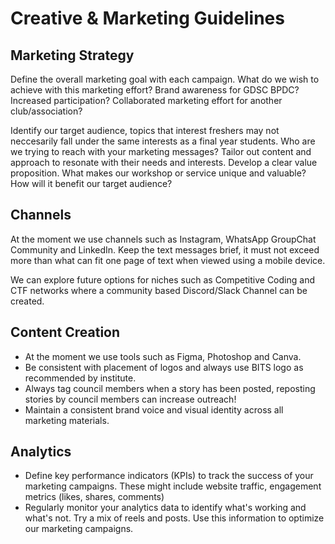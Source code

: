 # Creative & Marketing Guidelines

## Marketing Strategy

Define the overall marketing goal with each campaign. What do we wish to achieve with this marketing effort? Brand awareness for GDSC BPDC? Increased participation? Collaborated marketing effort for another club/association? 

Identify our target audience, topics that interest freshers may not neccesarily fall under the same interests as a final year students. Who are we trying to reach with your marketing messages? Tailor out content and approach to resonate with their needs and interests. Develop a clear value proposition. What makes our workshop or service unique and valuable? How will it benefit our target audience?

## Channels

At the moment we use channels such as Instagram, WhatsApp GroupChat Community and LinkedIn. Keep the text messages brief, it must not exceed more than what can fit one page of text when viewed using a mobile device. 

We can explore future options for niches such as Competitive Coding and CTF networks where a community based Discord/Slack Channel can be created. 

## Content Creation

- At the moment we use tools such as Figma, Photoshop and Canva. 
- Be consistent with placement of logos and always use BITS logo as recommended by institute. 
- Always tag council members when a story has been posted, reposting stories by council members can increase outreach!
- Maintain a consistent brand voice and visual identity across all marketing materials.

## Analytics

- Define key performance indicators (KPIs) to track the success of your marketing campaigns. These might include website traffic, engagement metrics (likes, shares, comments)
- Regularly monitor your analytics data to identify what's working and what's not. Try a mix of reels and posts. Use this information to optimize our marketing campaigns.

